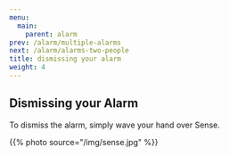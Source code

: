 ```yaml
---
menu:
  main:
    parent: alarm
prev: /alarm/multiple-alarms
next: /alarm/alarms-two-people
title: dismissing your alarm
weight: 4
---
```


## Dismissing your Alarm


To dismiss the alarm, simply wave your hand over Sense.

{{% photo source="/img/sense.jpg" %}}

